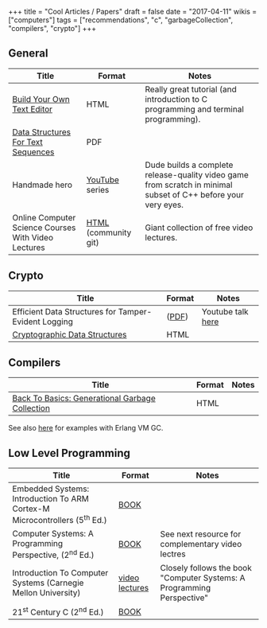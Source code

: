 +++
title = "Cool Articles / Papers"
draft = false
date = "2017-04-11"
wikis = ["computers"]
tags = ["recommendations", "c", "garbageCollection", "compilers", "crypto"]
+++

## General

| Title | Format | Notes |
|-------|--------|-------|
| [Build Your Own Text Editor](http://viewsourcecode.org/snaptoken/kilo/) | HTML | Really great tutorial (and introduction to C programming and terminal programming). |
| [Data Structures For Text Sequences](https://www.cs.unm.edu/~crowley/papers/sds.pdf) | PDF | |
| Handmade hero | [YouTube](https://handmadehero.org/) series | Dude builds a complete release-quality video game from scratch in minimal subset of C++ before your very eyes. |
| Online Computer Science Courses With Video Lectures | [HTML](https://github.com/Developer-Y/cs-video-courses) (community git) | Giant collection of free video lectures. |

## Crypto

| Title | Format | Notes |
|-------|--------|-------|
| Efficient Data Structures for Tamper-Evident Logging | ([PDF](http://people.cs.vt.edu/danfeng/courses/cs6204/sp10-papers/crosby.pdf)) | Youtube talk [here](https://youtu.be/G0tkCxq9OuE) |
| [Cryptographic Data Structures](https://blog.bren2010.io/2015/04/07/data-structures.html) | HTML | |


## Compilers

| Title | Format | Notes |
|-------|--------|-------|
| [Back To Basics: Generational Garbage Collection](https://blogs.msdn.microsoft.com/abhinaba/2009/03/02/back-to-basics-generational-garbage-collection/) | HTML | |

See also [here](/wiki-main/computers/elixir\_resources) for examples with Erlang VM
GC.

## Low Level Programming

| Title | Format | Notes |
|-------|--------|-------|
| Embedded Systems: Introduction To ARM Cortex-M Microcontrollers (5<sup>th</sup> Ed.) | [BOOK](http://a.co/03pd6u0) | |
| Computer Systems: A Programming Perspective, (2<sup>nd</sup> Ed.) | [BOOK](http://a.co/7W4IMFZ) | See next resource for complementary video lectres |
| Introduction To Computer Systems (Carnegie Mellon University) | [video lectures](https://www.cs.cmu.edu/~213/schedule.html) | Closely follows the book "Computer Systems: A Programming Perspective" |
| 21<sup>st</sup> Century C (2<sup>nd</sup> Ed.) | [BOOK](http://a.co/jloJHt7) | |
